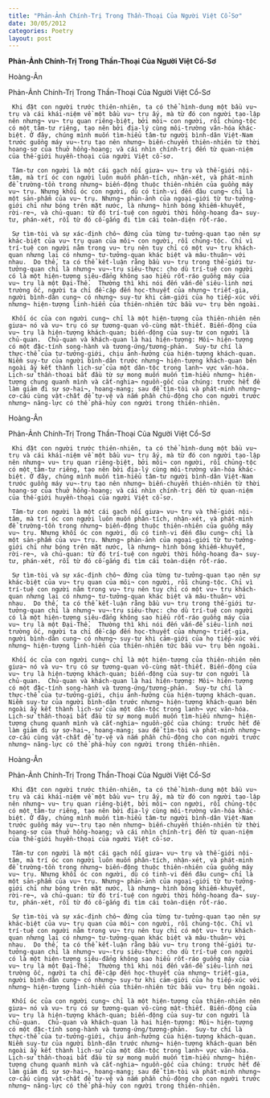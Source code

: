 ```yaml
---
title: "Phản-Ảnh Chính-Trị Trong Thần-Thoại Của Người Việt Cổ-Sơ"
date: 30/05/2012
categories: Poetry
layout: post
---
```


**Phản-Ảnh Chính-Trị Trong Thần-Thoại Của Người Việt Cổ-Sơ**

Hoàng-Ân

Phản-Ảnh Chính-Trị Trong Thần-Thoại Của Người Việt Cổ-Sơ


     Khi đặt con người trước thiên-nhiên, ta có thể hình-dung một bầu vu¬ trụ và cái khái-niệm về một bầu vu¬ trụ ấy, mà từ đó con người tạo-lập nên nhưng¬ vu¬ trụ quan riêng-biệt, bởi môi¬ con người, rồi chủng-tộc có một tâm-tư riêng, tạo nên bởi địa-lý cùng môi-trường văn-hóa khác-biệt. Ở đây, chúng mình muốn tìm-hiểu tâm-tư người bình-dân Việt-Nam trước guồng máy vu¬-trụ tạo nên nhưng¬ biến-chuyển thiên-nhiên từ thời hoang-sơ của thuở hồng-hoang; và cái nhìn chính-trị đến từ quan-niệm của thế-giới huyền-thoại của người Việt cổ-sơ.

     Tâm-tư con người là một cái gạch nối giưa¬ vu¬ trụ và thế-giới nội-tâm, mà trí óc con người luôn muốn phân-tích, nhận-xét, và phát-minh để trường-tồn trong nhưng¬ biến-động thuộc thiên-nhiên của guồng máy vu¬ trụ. Nhưng khối óc con người, dù có tinh-vi đến đâu cung¬ chỉ là một sản-phẩm của vu¬ trụ. Nhưng¬ phản-ảnh của ngoại-giới từ tư-tưởng-giới chỉ như bóng trên mặt nước, là nhưng¬ hình bóng khiếm-khuyết, rời-re¬, và chủ-quan: từ đó trí-tuệ con người thời hồng-hoang đa¬ suy-tư, phán-xét, rồi từ đó cố-gắng đi tìm cái toàn-diện rốt-ráo.

     Sự tìm-tòi và sự xác-định chô¬ đứng của từng tư-tưởng-quan tạo nên sự khác-biệt của vu¬ trụ quan của môi¬ con người, rồi chủng-tộc. Chỉ vì trí-tuệ con người nằm trong vu¬ trụ nên tuy chỉ có một vu¬ trụ khách-quan nhưng lại có nhưng¬ tư-tưởng-quan khác biệt và mâu-thuân¬ với nhau.  Do thế, ta có thể kết-luận rằng bầu vu¬ trụ trong thế-giới tư-tưởng-quan chỉ là nhưng¬ vu¬-trụ siêu-thực: cho dù trí-tuệ con người có là một hiện-tượng siêu-đẳng không sao hiểu rốt-ráo guồng máy của vu¬ trụ là một Đại-Thể.  Thường thì khi nói đến vấn-đề siêu-linh nơi trường ốc, người ta chỉ đề-cập đến học-thuyết của nhưng¬ triết-gia, người bình-dân cung¬ có nhưng¬ suy-tư khi cảm-giới của họ tiếp-xúc với nhưng¬ hiện-tượng linh-hiển của thiên-nhiên tức bầu vu¬ trụ bên ngoài.

     Khối óc của con người cung¬ chỉ là một hiện-tượng của thiên-nhiên nên giưa¬ nó và vu¬ trụ có sự tương-quan vô-cùng mật-thiết. Biến-động của vu¬ trụ là hiện-tượng khách-quan; biến-động của suy-tư con người là chủ-quan.  Chủ-quan và khách-quan là hai hiện-tượng: Môi¬ hiện-tượng có một đặc-tính song-hành và tương-ứng/tương-phản.  Suy-tư chí là thực-thể của tư-tưởng-giới, chịu ảnh-hưởng của hiện-tượng khách-quan.  Niềm suy-tư của người bình-dân trước nhưng¬ hiện-tượng khách-quan bên ngoài ấy kết thành lịch-sử của một dân-tộc trong lanh¬ vực văn-hóa.  Lịch-sử thần-thoại bắt đầu từ sự mong muốn muốn tìm-hiểu nhưng¬ hiện-tượng chung quanh mình và cắt-nghia¬ nguồn-gốc của chúng: trước hết để làm giảm đi sự sợ-hai¬, hoang-mang; sau để tìm-tòi và phát-minh nhưng¬ cơ-cấu cùng vật-chất để tự-vệ và nắm phần chủ-động cho con người trước nhưng¬ năng-lực có thể phá-hủy con người trong thiên-nhiên.

Hoàng-Ân

Phản-Ảnh Chính-Trị Trong Thần-Thoại Của Người Việt Cổ-Sơ


     Khi đặt con người trước thiên-nhiên, ta có thể hình-dung một bầu vu¬ trụ và cái khái-niệm về một bầu vu¬ trụ ấy, mà từ đó con người tạo-lập nên nhưng¬ vu¬ trụ quan riêng-biệt, bởi môi¬ con người, rồi chủng-tộc có một tâm-tư riêng, tạo nên bởi địa-lý cùng môi-trường văn-hóa khác-biệt. Ở đây, chúng mình muốn tìm-hiểu tâm-tư người bình-dân Việt-Nam trước guồng máy vu¬-trụ tạo nên nhưng¬ biến-chuyển thiên-nhiên từ thời hoang-sơ của thuở hồng-hoang; và cái nhìn chính-trị đến từ quan-niệm của thế-giới huyền-thoại của người Việt cổ-sơ.

     Tâm-tư con người là một cái gạch nối giưa¬ vu¬ trụ và thế-giới nội-tâm, mà trí óc con người luôn muốn phân-tích, nhận-xét, và phát-minh để trường-tồn trong nhưng¬ biến-động thuộc thiên-nhiên của guồng máy vu¬ trụ. Nhưng khối óc con người, dù có tinh-vi đến đâu cung¬ chỉ là một sản-phẩm của vu¬ trụ. Nhưng¬ phản-ảnh của ngoại-giới từ tư-tưởng-giới chỉ như bóng trên mặt nước, là nhưng¬ hình bóng khiếm-khuyết, rời-re¬, và chủ-quan: từ đó trí-tuệ con người thời hồng-hoang đa¬ suy-tư, phán-xét, rồi từ đó cố-gắng đi tìm cái toàn-diện rốt-ráo.

     Sự tìm-tòi và sự xác-định chô¬ đứng của từng tư-tưởng-quan tạo nên sự khác-biệt của vu¬ trụ quan của môi¬ con người, rồi chủng-tộc. Chỉ vì trí-tuệ con người nằm trong vu¬ trụ nên tuy chỉ có một vu¬ trụ khách-quan nhưng lại có nhưng¬ tư-tưởng-quan khác biệt và mâu-thuân¬ với nhau.  Do thế, ta có thể kết-luận rằng bầu vu¬ trụ trong thế-giới tư-tưởng-quan chỉ là nhưng¬ vu¬-trụ siêu-thực: cho dù trí-tuệ con người có là một hiện-tượng siêu-đẳng không sao hiểu rốt-ráo guồng máy của vu¬ trụ là một Đại-Thể.  Thường thì khi nói đến vấn-đề siêu-linh nơi trường ốc, người ta chỉ đề-cập đến học-thuyết của nhưng¬ triết-gia, người bình-dân cung¬ có nhưng¬ suy-tư khi cảm-giới của họ tiếp-xúc với nhưng¬ hiện-tượng linh-hiển của thiên-nhiên tức bầu vu¬ trụ bên ngoài.

     Khối óc của con người cung¬ chỉ là một hiện-tượng của thiên-nhiên nên giưa¬ nó và vu¬ trụ có sự tương-quan vô-cùng mật-thiết. Biến-động của vu¬ trụ là hiện-tượng khách-quan; biến-động của suy-tư con người là chủ-quan.  Chủ-quan và khách-quan là hai hiện-tượng: Môi¬ hiện-tượng có một đặc-tính song-hành và tương-ứng/tương-phản.  Suy-tư chí là thực-thể của tư-tưởng-giới, chịu ảnh-hưởng của hiện-tượng khách-quan.  Niềm suy-tư của người bình-dân trước nhưng¬ hiện-tượng khách-quan bên ngoài ấy kết thành lịch-sử của một dân-tộc trong lanh¬ vực văn-hóa.  Lịch-sử thần-thoại bắt đầu từ sự mong muốn muốn tìm-hiểu nhưng¬ hiện-tượng chung quanh mình và cắt-nghia¬ nguồn-gốc của chúng: trước hết để làm giảm đi sự sợ-hai¬, hoang-mang; sau để tìm-tòi và phát-minh nhưng¬ cơ-cấu cùng vật-chất để tự-vệ và nắm phần chủ-động cho con người trước nhưng¬ năng-lực có thể phá-hủy con người trong thiên-nhiên.

Hoàng-Ân

Phản-Ảnh Chính-Trị Trong Thần-Thoại Của Người Việt Cổ-Sơ


     Khi đặt con người trước thiên-nhiên, ta có thể hình-dung một bầu vu¬ trụ và cái khái-niệm về một bầu vu¬ trụ ấy, mà từ đó con người tạo-lập nên nhưng¬ vu¬ trụ quan riêng-biệt, bởi môi¬ con người, rồi chủng-tộc có một tâm-tư riêng, tạo nên bởi địa-lý cùng môi-trường văn-hóa khác-biệt. Ở đây, chúng mình muốn tìm-hiểu tâm-tư người bình-dân Việt-Nam trước guồng máy vu¬-trụ tạo nên nhưng¬ biến-chuyển thiên-nhiên từ thời hoang-sơ của thuở hồng-hoang; và cái nhìn chính-trị đến từ quan-niệm của thế-giới huyền-thoại của người Việt cổ-sơ.

     Tâm-tư con người là một cái gạch nối giưa¬ vu¬ trụ và thế-giới nội-tâm, mà trí óc con người luôn muốn phân-tích, nhận-xét, và phát-minh để trường-tồn trong nhưng¬ biến-động thuộc thiên-nhiên của guồng máy vu¬ trụ. Nhưng khối óc con người, dù có tinh-vi đến đâu cung¬ chỉ là một sản-phẩm của vu¬ trụ. Nhưng¬ phản-ảnh của ngoại-giới từ tư-tưởng-giới chỉ như bóng trên mặt nước, là nhưng¬ hình bóng khiếm-khuyết, rời-re¬, và chủ-quan: từ đó trí-tuệ con người thời hồng-hoang đa¬ suy-tư, phán-xét, rồi từ đó cố-gắng đi tìm cái toàn-diện rốt-ráo.

     Sự tìm-tòi và sự xác-định chô¬ đứng của từng tư-tưởng-quan tạo nên sự khác-biệt của vu¬ trụ quan của môi¬ con người, rồi chủng-tộc. Chỉ vì trí-tuệ con người nằm trong vu¬ trụ nên tuy chỉ có một vu¬ trụ khách-quan nhưng lại có nhưng¬ tư-tưởng-quan khác biệt và mâu-thuân¬ với nhau.  Do thế, ta có thể kết-luận rằng bầu vu¬ trụ trong thế-giới tư-tưởng-quan chỉ là nhưng¬ vu¬-trụ siêu-thực: cho dù trí-tuệ con người có là một hiện-tượng siêu-đẳng không sao hiểu rốt-ráo guồng máy của vu¬ trụ là một Đại-Thể.  Thường thì khi nói đến vấn-đề siêu-linh nơi trường ốc, người ta chỉ đề-cập đến học-thuyết của nhưng¬ triết-gia, người bình-dân cung¬ có nhưng¬ suy-tư khi cảm-giới của họ tiếp-xúc với nhưng¬ hiện-tượng linh-hiển của thiên-nhiên tức bầu vu¬ trụ bên ngoài.

     Khối óc của con người cung¬ chỉ là một hiện-tượng của thiên-nhiên nên giưa¬ nó và vu¬ trụ có sự tương-quan vô-cùng mật-thiết. Biến-động của vu¬ trụ là hiện-tượng khách-quan; biến-động của suy-tư con người là chủ-quan.  Chủ-quan và khách-quan là hai hiện-tượng: Môi¬ hiện-tượng có một đặc-tính song-hành và tương-ứng/tương-phản.  Suy-tư chí là thực-thể của tư-tưởng-giới, chịu ảnh-hưởng của hiện-tượng khách-quan.  Niềm suy-tư của người bình-dân trước nhưng¬ hiện-tượng khách-quan bên ngoài ấy kết thành lịch-sử của một dân-tộc trong lanh¬ vực văn-hóa.  Lịch-sử thần-thoại bắt đầu từ sự mong muốn muốn tìm-hiểu nhưng¬ hiện-tượng chung quanh mình và cắt-nghia¬ nguồn-gốc của chúng: trước hết để làm giảm đi sự sợ-hai¬, hoang-mang; sau để tìm-tòi và phát-minh nhưng¬ cơ-cấu cùng vật-chất để tự-vệ và nắm phần chủ-động cho con người trước nhưng¬ năng-lực có thể phá-hủy con người trong thiên-nhiên.
